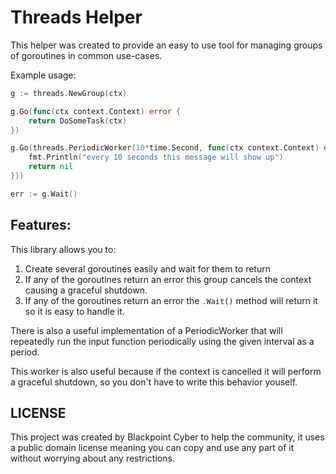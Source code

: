 # Threads Helper

This helper was created to provide an easy to use tool for managing groups of goroutines
in common use-cases.

Example usage:

```go
g := threads.NewGroup(ctx)

g.Go(func(ctx context.Context) error {
	return DoSomeTask(ctx)
})

g.Go(threads.PeriodicWorker(10*time.Second, func(ctx context.Context) error {
	fmt.Println("every 10 seconds this message will show up")
	return nil
}))

err := g.Wait()
```

## Features:

This library allows you to:

1. Create several goroutines easily and wait for them to return
2. If any of the goroutines return an error this group cancels the context causing
   a graceful shutdown.
3. If any of the goroutines return an error the `.Wait()` method will return it
   so it is easy to handle it.

There is also a useful implementation of a PeriodicWorker that will repeatedly
run the input function periodically using the given interval as a period.

This worker is also useful because if the context is cancelled it will
perform a graceful shutdown, so you don't have to write this behavior youself.

## LICENSE

This project was created by Blackpoint Cyber to help the community, it uses
a public domain license meaning you can copy and use any part of it without
worrying about any restrictions.
